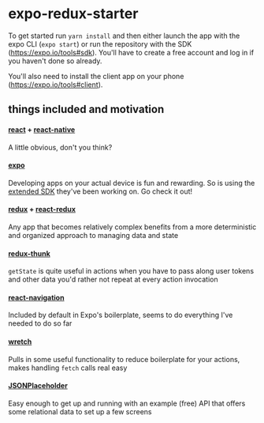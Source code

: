 # expo-redux-starter

To get started run `yarn install` and then either launch the app with the expo CLI (`expo start`) or run the repository with the SDK (https://expo.io/tools#sdk). You'll have to create a free account and log in if you haven't done so already.

You'll also need to install the client app on your phone (https://expo.io/tools#client).

## things included and motivation

#### [react](https://reactjs.org/) + [react-native](https://facebook.github.io/react-native/)
A little obvious, don't you think?

#### [expo](https://expo.io)
Developing apps on your actual device is fun and rewarding. So is using the [extended SDK](https://docs.expo.io/versions/v26.0.0/sdk/) they've been working on. Go check it out!

#### [redux](https://redux.js.org/) + [react-redux](https://github.com/reduxjs/react-redux)
Any app that becomes relatively complex benefits from a more deterministic and organized approach to managing data and state

#### [redux-thunk](https://github.com/reduxjs/redux-thunk)
`getState` is quite useful in actions when you have to pass along user tokens and other data you'd rather not repeat at every action invocation

#### [react-navigation](https://reactnavigation.org/)
Included by default in Expo's boilerplate, seems to do everything I've needed to do so far

#### [wretch](https://github.com/elbywan/wretch)
Pulls in some useful functionality to reduce boilerplate for your actions, makes handling `fetch` calls real easy

#### [JSONPlaceholder](https://jsonplaceholder.typicode.com/)
Easy enough to get up and running with an example (free) API that offers some relational data to set up a few screens
